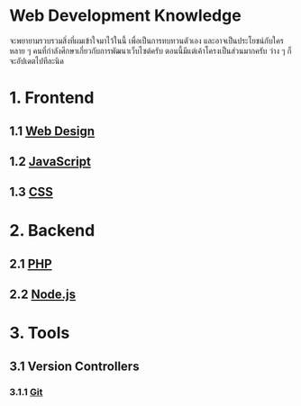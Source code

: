 # Web Development Knowledge
จะพยายามรวบรวมสิ่งที่ผมเข้าใจมาไว้ในนี้ เพื่อเป็นการทบทวนตัวเอง และอาจเป็นประโยชน์กับใครหลาย ๆ คนที่กำลังศึกษาเกี่ยวกับการพัฒนาเว็บไซต์ครับ
ตอนนี้มีแต่เค้าโครงเป็นส่วนมากครับ ว่าง ๆ ก็จะอัปเดตไปทีละนิด

# 1. Frontend
## 1.1 [Web Design](frontend/designing/README.md)
## 1.2 [JavaScript](frontend/JavaScript/README.md)
## 1.3 [CSS](frontend/CSS/README.md)

# 2. Backend
## 2.1 [PHP](backend/PHP/README.md)
## 2.2 [Node.js](backend/NodeJS/README.md)

# 3. Tools
## 3.1 Version Controllers
### 3.1.1 [Git](tools/version_controllers/Git/README.md)
